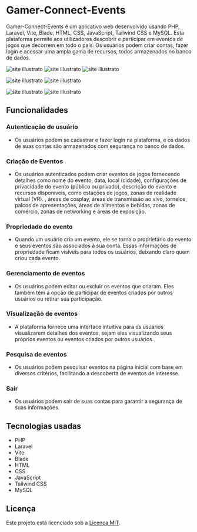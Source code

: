 # Gamer-Connect-Events

Gamer-Connect-Events é um aplicativo web desenvolvido usando PHP, Laravel, Vite, Blade, HTML, CSS, JavaScript, Tailwind CSS e MySQL. Esta plataforma permite aos utilizadores descobrir e participar em eventos de jogos que decorrem em todo o país. Os usuários podem criar contas, fazer login e acessar uma ampla gama de recursos, todos armazenados no banco de dados.

![site illustrato](https://tinypic.host/images/2023/11/08/codigo-7.png)
![site illustrato](https://tinypic.host/images/2023/11/08/codigo-8.png)
![site illustrato](https://tinypic.host/images/2023/11/08/codigo-14.png)

![site illustrato](https://tinypic.host/images/2023/11/08/codigo-9.png)
![site illustrato](https://tinypic.host/images/2023/11/08/codigo-10.png)

![site illustrato](https://tinypic.host/images/2023/11/08/codigo-11.png)
![site illustrato](https://tinypic.host/images/2023/11/08/codigo-13.png)



## Funcionalidades
### Autenticação de usuário
- Os usuários podem se cadastrar e fazer login na plataforma, e os dados de suas contas são armazenados com segurança no banco de dados.

### Criação de Eventos
- Os usuários autenticados podem criar eventos de jogos fornecendo detalhes como nome do evento, data, local (cidade), configurações de privacidade do evento (público ou privado), descrição do evento e recursos disponíveis, como estações de jogos, zonas de realidade virtual (VR). , áreas de cosplay, áreas de transmissão ao vivo, torneios, palcos de apresentações, áreas de alimentos e bebidas, zonas de comércio, zonas de networking e áreas de exposição.

### Propriedade do evento
- Quando um usuário cria um evento, ele se torna o proprietário do evento e seus eventos são associados à sua conta. Essas informações de propriedade ficam visíveis para todos os usuários, deixando claro quem criou cada evento.

### Gerenciamento de eventos
- Os usuários podem editar ou excluir os eventos que criaram. Eles também têm a opção de participar de eventos criados por outros usuários ou retirar sua participação.

### Visualização de eventos
- A plataforma fornece uma interface intuitiva para os usuários visualizarem detalhes dos eventos, sejam eles visualizando seus próprios eventos ou eventos criados por outros usuários.

### Pesquisa de eventos
- Os usuários podem pesquisar eventos na página inicial com base em diversos critérios, facilitando a descoberta de eventos de interesse.

### Sair
- Os usuários podem sair de suas contas para garantir a segurança de suas informações.

## Tecnologias usadas

- PHP
- Laravel
- Vite
- Blade
- HTML
- CSS
- JavaScript
- Tailwind CSS
- MySQL

## Licença
Este projeto está licenciado sob a [Licença MIT](LICENSE).
